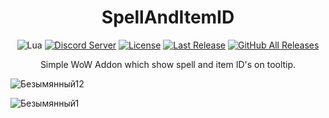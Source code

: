 <!-- markdownlint-disable MD004 MD033 -->
<div align="center">

# SpellAndItemID

![Lua](https://img.shields.io/badge/Lua-2C2D72?style=flat-squaree&logo=lua&logoColor=white)
[![Discord Server](https://img.shields.io/badge/Discord-7289DA?style=flat-squaree&logo=discord&logoColor=white)](https://discord.gg/xBFKJc6QRr)
[![License](https://img.shields.io/github/license/darhanger/SpellAndItemID?style=flat-square)](https://github.com/darhanger/SpellAndItemID/releases) 
[![Last Release](https://img.shields.io/github/v/release/darhanger/SpellAndItemID?style=flat-square)](https://github.com/darhanger/SpellAndItemID)
[![GitHub All Releases](https://img.shields.io/github/downloads/darhanger/SpellAndItemID/total?style=flat-square)](https://github.com/darhanger/SpellAndItemID/releases)

Simple WoW Addon which show spell and item ID's on tooltip.
  
  </div>

![Безымянный12](https://user-images.githubusercontent.com/22445395/120155444-822df700-c1f9-11eb-8604-6334a7e8c01a.png)

![Безымянный1](https://user-images.githubusercontent.com/22445395/120155469-8823d800-c1f9-11eb-9b6d-824f721ced15.png)
